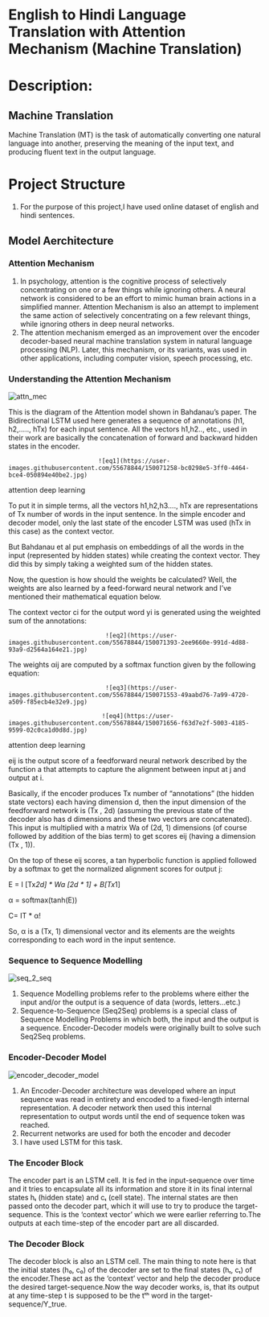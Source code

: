 # English to Hindi Language Translation with Attention Mechanism (Machine Translation)

# Description:

## Machine Translation
Machine Translation (MT) is the task of automatically converting one natural language into another, preserving the meaning of the input text, 
and producing fluent text in the output language.


# Project Structure

1. For the purpose of this project,I have used online dataset of english and hindi sentences. 

## Model Aerchitecture 

### Attention Mechanism
1.    In psychology, attention is the cognitive process of selectively concentrating on one or a few things while ignoring others.
      A neural network is considered to be an effort to mimic human brain actions in a simplified manner. Attention Mechanism is also 
      an attempt to implement the same action of selectively concentrating on a few relevant things, while ignoring others in deep neural networks. 
2.    The attention mechanism emerged as an improvement over the encoder decoder-based neural machine translation system in natural language processing 
      (NLP). Later, this mechanism, or its variants, was used in other applications, including computer vision, speech processing, etc.
      
### Understanding the Attention Mechanism

![attn_mec](https://user-images.githubusercontent.com/55678844/150070973-79d5fd02-4f2b-4b88-bf07-3dddd360deac.jpg)

This is the diagram of the Attention model shown in Bahdanau’s paper. The Bidirectional LSTM used here generates a sequence of annotations (h1, h2,….., hTx) for each input sentence. All the vectors h1,h2.., etc., used in their work are basically the concatenation of forward and backward hidden states in the encoder.

                             ![eq1](https://user-images.githubusercontent.com/55678844/150071258-bc0298e5-3ff0-4464-bce4-050894e40be2.jpg)

attention deep learning

To put it in simple terms, all the vectors h1,h2,h3…., hTx are representations of Tx number of words in the input sentence. In the simple encoder and decoder model, only the last state of the encoder LSTM was used (hTx in this case) as the context vector.

But Bahdanau et al put emphasis on embeddings of all the words in the input (represented by hidden states) while creating the context vector. They did this by simply taking a weighted sum of the hidden states.

Now, the question is how should the weights be calculated? Well, the weights are also learned by a feed-forward neural network and I’ve mentioned their mathematical equation below.

The context vector ci for the output word yi is generated using the weighted sum of the annotations:



                               ![eq2](https://user-images.githubusercontent.com/55678844/150071393-2ee9660e-991d-4d88-93a9-d2564a164e21.jpg)


 The weights αij are computed by a softmax function given by the following equation:
 
                               ![eq3](https://user-images.githubusercontent.com/55678844/150071553-49aabd76-7a99-4720-a509-f85ecb4e32e9.jpg)

                              ![eq4](https://user-images.githubusercontent.com/55678844/150071656-f63d7e2f-5003-4185-9599-02c0ca1d0d8d.jpg)

attention deep learning



eij is the output score of a feedforward neural network described by the function a that attempts to capture the alignment between input at j and output at i.

Basically, if the encoder produces Tx number of “annotations” (the hidden state vectors) each having dimension d, then the input dimension of the feedforward network is (Tx , 2d) (assuming the previous state of the decoder also has d dimensions and these two vectors are concatenated). This input is multiplied with a matrix Wa of (2d, 1) dimensions (of course followed by addition of the bias term) to get scores eij (having a dimension (Tx , 1)).

On the top of these eij scores, a tan hyperbolic function is applied followed by a softmax to get the normalized alignment scores for output j:

E = I [Tx*2d] * Wa [2d * 1] + B[Tx*1]

α = softmax(tanh(E))

C= IT * α!


So, α is a (Tx, 1) dimensional vector and its elements are the weights corresponding to each word in the input sentence.


### Sequence to Sequence Modelling
![seq_2_seq](https://user-images.githubusercontent.com/55678844/149960315-3e1f8269-0303-44c4-aa8e-5a54ee75c8d3.png)

1.  Sequence Modelling problems refer to the problems where either the input and/or the output is a sequence of data (words, letters…etc.)
2.  Sequence-to-Sequence (Seq2Seq) problems is a special class of Sequence Modelling Problems in which both, the input and the output is a sequence. 
Encoder-Decoder models were originally built to solve such Seq2Seq problems. 

### Encoder-Decoder Model
![encoder_decoder_model](https://user-images.githubusercontent.com/55678844/149959954-099b3ef4-3690-4ae9-98c9-d931db4e4cc8.png)

1. An Encoder-Decoder architecture was developed where an input sequence was read in entirety and encoded to a fixed-length internal representation.
   A decoder network then used this internal representation to output words until the end of sequence token was reached. 
2. Recurrent networks are used for both the encoder and decoder
3. I have used LSTM for this task.

### The Encoder Block
   The encoder part is an LSTM cell. It is fed in the input-sequence over time and it tries to encapsulate all its information and store it in its 
   final internal states hₜ (hidden state) and cₜ (cell state). The internal states are then passed onto the decoder part, which it will use to try 
   to produce the target-sequence. This is the ‘context vector’ which we were earlier referring to.The outputs at each time-step of the encoder part 
   are all discarded.
      
### The Decoder Block
   The decoder block is also an LSTM cell. The main thing to note here is that the initial states (h₀, c₀) of the decoder are set to the final states 
   (hₜ, cₜ) of the encoder.These act as the ‘context’ vector and help the decoder produce the desired target-sequence.Now the way decoder works, is, that 
   its output at any time-step t is supposed to be the tᵗʰ word in the target-sequence/Y_true. 
